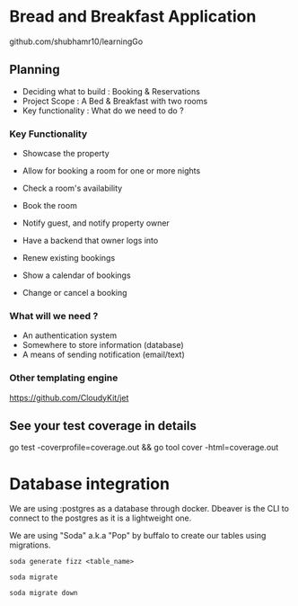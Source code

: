 # Bread and Breakfast Application
github.com/shubhamr10/learningGo

## Planning
* Deciding what to build   : Booking & Reservations
* Project Scope            : A Bed & Breakfast with two rooms
* Key functionality        : What do we need to do ?

### Key Functionality
* Showcase the property
* Allow for booking a room for one or more nights
* Check a room's availability
* Book the room
* Notify guest, and notify property owner  

* Have a backend that owner logs into
* Renew existing bookings
* Show a calendar of bookings
* Change or cancel a booking

### What will we need ?
* An authentication system
* Somewhere to store information (database)
* A means of sending notification (email/text)

### Other templating engine
https://github.com/CloudyKit/jet

## See your test coverage in details
go test -coverprofile=coverage.out && go tool cover -html=coverage.out

# Database integration

We are using :postgres as a database through docker.
Dbeaver is the CLI to connect to the postgres as it is a lightweight one.

We are using "Soda" a.k.a "Pop" by buffalo to create our tables using migrations.


```text
soda generate fizz <table_name>

soda migrate

soda migrate down

```